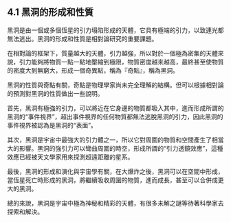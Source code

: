 ## 4.1 黑洞的形成和性質

黑洞是由一個或多個恆星的引力塌陷形成的天體，它具有極端的引力，以致連光都無法逃出。黑洞的形成和性質是相對論研究的重要課題。

在相對論的框架下，質量越大的天體，引力越強，所以對於一個極為密集的天體來說，引力能夠將物質一點一點地壓縮到極限，物質密度越來越高，最終甚至使物質的密度大到無窮大，形成一個奇異點，稱為『奇點』，稱為黑洞。

黑洞的性質與奇點有關，奇點是物理學家尚未完全理解的結構。但可以根據相對論的預測對黑洞的性質做出一些說明。

首先，黑洞有極強的引力，可以將近在它身邊的物質都吸入其中，進而形成所謂的黑洞的“事件視界”，超出事件視界的任何物質都無法逃脫黑洞的引力，因此黑洞的事件視界被認為是黑洞的“表面”。

其次，黑洞是宇宙中最強大的引力體之一，所以它對周圍的物質和空間產生了相當大的影響。黑洞的強引力可以彎曲周圍的時空，形成所謂的“引力透鏡效應”，這種效應已經被天文學家用來探測超遠距離的星系。

最後，黑洞的形成和演化與宇宙學有關，在大爆炸之後，黑洞可以在空間中形成，當恆星死亡時形成的黑洞，將繼續吸收周圍的物質，進而成長，甚至可以合併成更大的黑洞。

總的來說，黑洞是宇宙中極為神秘和精彩的天體，有很多未解之謎等待著科學家去探索和解決。
